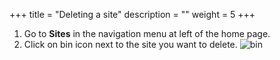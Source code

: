 +++
title = "Deleting a site"
description = ""
weight = 5
+++

1.	Go to **Sites** in the navigation menu at left of the home page.
2.	Click on bin icon next to the site you want to delete.
![bin](https://agrofims.github.io/helpdocs/images/bin.png) 

